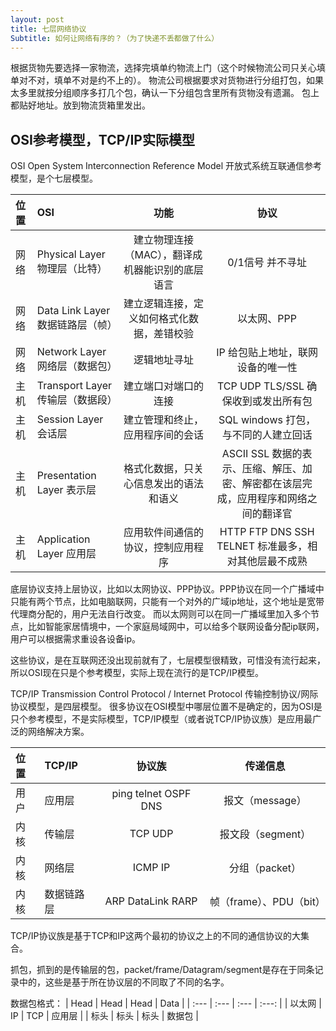 ```yaml
---
layout: post
title: 七层网络协议
Subtitle: 如何让网络有序的？（为了快递不丢都做了什么）
---
```




根据货物先要选择一家物流，选择完填单约物流上门（这个时候物流公司只关心填单对不对，填单不对是约不上的）。
物流公司根据要求对货物进行分组打包，如果太多里就按分组顺序多打几个包，确认一下分组包含里所有货物没有遗漏。
包上都贴好地址。放到物流货箱里发出。

## OSI参考模型，TCP/IP实际模型

OSI Open System Interconnection Reference Model 开放式系统互联通信参考模型，是个七层模型。

| 位置 | OSI | 功能 | 协议 |
| :----- | :----- | :------: | :-------: |
| 网络 | Physical Layer 物理层（比特） | 建立物理连接（MAC），翻译成机器能识别的底层语言 | 0/1信号 并不寻址 |
| 网络 | Data Link Layer 数据链路层（帧） | 建立逻辑连接，定义如何格式化数据，差错校验 | 以太网、PPP |
| 网络 | Network Layer 网络层（数据包） | 逻辑地址寻址 | IP 给包贴上地址，联网设备的唯一性 |
| 主机 | Transport Layer 传输层（数据段） | 建立端口对端口的连接 | TCP UDP TLS/SSL 确保收到或发出所有包 |
| 主机 | Session Layer 会话层 | 建立管理和终止，应用程序间的会话 | SQL windows 打包，与不同的人建立回话 |
| 主机 | Presentation Layer 表示层 | 格式化数据，只关心信息发出的语法和语义 | ASCII SSL 数据的表示、压缩、解压、加密、解密都在该层完成，应用程序和网络之间的翻译官 |
| 主机 | Application Layer 应用层 | 应用软件间通信的协议，控制应用程序 | HTTP FTP DNS SSH TELNET 标准最多，相对其他层最不成熟 |

底层协议支持上层协议，比如以太网协议、PPP协议。PPP协议在同一个广播域中只能有两个节点，比如电脑联网，只能有一个对外的广域ip地址，这个地址是宽带代理商分配的，用户无法自行改变。
而以太网则可以在同一广播域里加入多个节点，比如智能家居情境中，一个家庭局域网中，可以给多个联网设备分配ip联网，用户可以根据需求重设各设备ip。

这些协议，是在互联网还没出现前就有了，七层模型很精致，可惜没有流行起来，所以OSI现在只是个参考模型，实际上现在流行的是TCP/IP模型。

TCP/IP Transmission Control Protocol / Internet Protocol 传输控制协议/网际协议模型，是四层模型。
很多协议在OSI模型中哪层位置不是确定的，因为OSI是只个参考模型，不是实际模型，TCP/IP模型（或者说TCP/IP协议族）是应用最广泛的网络解决方案。

| 位置 | TCP/IP | 协议族 | 传递信息 |
| :----- | :----- | :------: | :-------: |
| 用户 | 应用层 | ping telnet OSPF DNS | 报文（message） |
| 内核 | 传输层 | TCP UDP | 报文段（segment） |
| 内核 | 网络层 | ICMP IP | 分组（packet） |
| 内核 | 数据链路层 | ARP DataLink RARP | 帧（frame）、PDU（bit） |

TCP/IP协议族是基于TCP和IP这两个最初的协议之上的不同的通信协议的大集合。

抓包，抓到的是传输层的包，packet/frame/Datagram/segment是存在于同条记录中的，这些是基于所在协议层的不同取了不同的名字。

数据包格式：
| Head | Head | Head | Data |
| :--- | :--- | :--- | :---: |
| 以太网 | IP | TCP | 应用层 |
| 标头 | 标头 | 标头 | 数据包 |